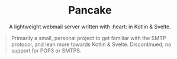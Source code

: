 <h1 align="center">Pancake</h1>

<p align="center">A lightweight webmail server written with :heart: in Kotlin & Svelte.</p>

> Primarily a small, personal project to get familiar with the SMTP protocol, and lean more towards Kotlin & Svelte. Discontinued, no support for POP3 or SMTPS.

